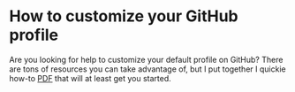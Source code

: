 # How to customize your GitHub profile

Are you looking for help to customize your default profile on GitHub?  There are tons of resources you can take advantage of, but I put together I quickie how-to [PDF](https://github.com/tzucker02/How-to-customize-your-GitHub-profile/blob/main/Customizing%20your%20GitHub%20default%20readme.md%20page.pdf) that will at least get you started.

